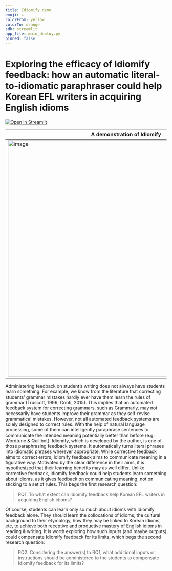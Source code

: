 ```yaml
---
title: Idiomify demo
emoji: ✍️
colorFrom: yellow
colorTo: orange
sdk: streamlit
app_file: main_deploy.py
pinned: false
---
```


# Exploring the efficacy of Idiomify feedback: how an automatic literal-to-idiomatic paraphraser could help Korean EFL writers in acquiring English idioms
[![Open in Streamlit](https://static.streamlit.io/badges/streamlit_badge_black_white.svg)](https://huggingface.co/spaces/eubinecto/idiomify)


A demonstration of Idiomify |
--- |
<img width="738" alt="image" src="https://user-images.githubusercontent.com/56193069/157136796-e2d4f9cc-28db-4522-af70-d37dc49897c0.png"> |


Administering feedback on student’s writing does not always have students learn something. For example, we know from the literature that correcting students’ grammar mistakes hardly ever have them learn the rules of grammar (Truscott, 1996; Conti, 2015). This implies that an automated feedback system for correcting grammars, such as Grammarly, may not necessarily have students improve their grammar as they self-revise grammatical mistakes. However, not all automated feedback systems are solely designed to correct rules. With the help of natural language processing, some of them can intelligently paraphrase sentences to communicate the intended meaning potentially better than before (e.g. Wordtune & Quillbot). Idiomify, which is developed by the author, is one of those paraphrasing feedback systems. It automatically turns literal phrases into idiomatic phrases wherever appropriate. While corrective feedback aims to correct errors, Idiomify feedback aims to communicate meaning in a figurative way. Motivated by the clear difference in their aims, it is hypothesized that their learning benefits may as well differ. Unlike corrective feedback, Idiomify feedback could help students learn something about idioms, as it gives feedback on communicating meaning, not on sticking to a set of rules. This begs the first research question:

> RQ1: To what extent can Idiomify feedback help Korean EFL writers in acquiring English idioms?

Of course, students can learn only so much about idioms with Idiomify feedback alone. They should learn the collocations of idioms, the cultural background to their etymology, how they may be linked to Korean idioms, etc, to achieve both receptive and productive mastery of English idioms in reading & writing. It is worth exploring how such inputs (and maybe outputs) could compensate Idiomify feedback for its limits, which begs the second research question:

> RQ2: Considering the answer(s) to RQ1, what additional inputs or instructions should be administered to the students to compensate Idiomify feedback for its limits?




